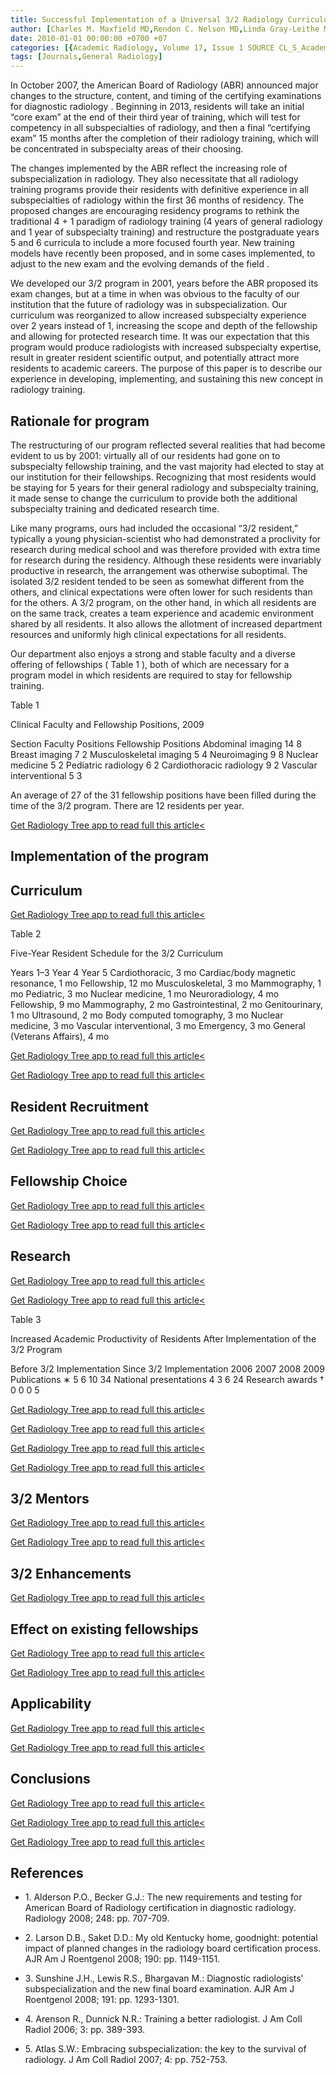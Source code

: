 ```yaml
---
title: Successful Implementation of a Universal 3/2 Radiology Curriculum
author: [Charles M. Maxfield MD,Rendon C. Nelson MD,Linda Gray-Leithe MD,Carl E. Ravin MD]
date: 2010-01-01 00:00:00 +0700 +07
categories: [{Academic Radiology, Volume 17, Issue 1 SOURCE CL_S_AcademicRadiologyVolume17Issue1 1}]
tags: [Journals,General Radiology]
---
```

In October 2007, the American Board of Radiology (ABR) announced major changes to the structure, content, and timing of the certifying examinations for diagnostic radiology . Beginning in 2013, residents will take an initial “core exam” at the end of their third year of training, which will test for competency in all subspecialties of radiology, and then a final “certifying exam” 15 months after the completion of their radiology training, which will be concentrated in subspecialty areas of their choosing.

The changes implemented by the ABR reflect the increasing role of subspecialization in radiology. They also necessitate that all radiology training programs provide their residents with definitive experience in all subspecialties of radiology within the first 36 months of residency. The proposed changes are encouraging residency programs to rethink the traditional 4 + 1 paradigm of radiology training (4 years of general radiology and 1 year of subspecialty training) and restructure the postgraduate years 5 and 6 curricula to include a more focused fourth year. New training models have recently been proposed, and in some cases implemented, to adjust to the new exam and the evolving demands of the field .

We developed our 3/2 program in 2001, years before the ABR proposed its exam changes, but at a time in when was obvious to the faculty of our institution that the future of radiology was in subspecialization. Our curriculum was reorganized to allow increased subspecialty experience over 2 years instead of 1, increasing the scope and depth of the fellowship and allowing for protected research time. It was our expectation that this program would produce radiologists with increased subspecialty expertise, result in greater resident scientific output, and potentially attract more residents to academic careers. The purpose of this paper is to describe our experience in developing, implementing, and sustaining this new concept in radiology training.

## Rationale for program

The restructuring of our program reflected several realities that had become evident to us by 2001: virtually all of our residents had gone on to subspecialty fellowship training, and the vast majority had elected to stay at our institution for their fellowships. Recognizing that most residents would be staying for 5 years for their general radiology and subspecialty training, it made sense to change the curriculum to provide both the additional subspecialty training and dedicated research time.

Like many programs, ours had included the occasional “3/2 resident,” typically a young physician-scientist who had demonstrated a proclivity for research during medical school and was therefore provided with extra time for research during the residency. Although these residents were invariably productive in research, the arrangement was otherwise suboptimal. The isolated 3/2 resident tended to be seen as somewhat different from the others, and clinical expectations were often lower for such residents than for the others. A 3/2 program, on the other hand, in which all residents are on the same track, creates a team experience and academic environment shared by all residents. It also allows the allotment of increased department resources and uniformly high clinical expectations for all residents.

Our department also enjoys a strong and stable faculty and a diverse offering of fellowships (  Table 1 ), both of which are necessary for a program model in which residents are required to stay for fellowship training.

Table 1


Clinical Faculty and Fellowship Positions, 2009


Section Faculty Positions Fellowship Positions Abdominal imaging 14 8 Breast imaging 7 2 Musculoskeletal imaging 5 4 Neuroimaging 9 8 Nuclear medicine 5 2 Pediatric radiology 6 2 Cardiothoracic radiology 9 2 Vascular interventional 5 3

An average of 27 of the 31 fellowship positions have been filled during the time of the 3/2 program. There are 12 residents per year.


[Get Radiology Tree app to read full this article<](https://clinicalpub.com/app)

## Implementation of the program

## Curriculum

[Get Radiology Tree app to read full this article<](https://clinicalpub.com/app)

Table 2


Five-Year Resident Schedule for the 3/2 Curriculum


Years 1–3 Year 4 Year 5 Cardiothoracic, 3 mo Cardiac/body magnetic resonance, 1 mo Fellowship, 12 mo Musculoskeletal, 3 mo Mammography, 1 mo Pediatric, 3 mo Nuclear medicine, 1 mo Neuroradiology, 4 mo Fellowship, 9 mo Mammography, 2 mo Gastrointestinal, 2 mo Genitourinary, 1 mo Ultrasound, 2 mo Body computed tomography, 3 mo Nuclear medicine, 3 mo Vascular interventional, 3 mo Emergency, 3 mo General (Veterans Affairs), 4 mo

[Get Radiology Tree app to read full this article<](https://clinicalpub.com/app)

[Get Radiology Tree app to read full this article<](https://clinicalpub.com/app)

## Resident Recruitment

[Get Radiology Tree app to read full this article<](https://clinicalpub.com/app)

[Get Radiology Tree app to read full this article<](https://clinicalpub.com/app)

## Fellowship Choice

[Get Radiology Tree app to read full this article<](https://clinicalpub.com/app)

[Get Radiology Tree app to read full this article<](https://clinicalpub.com/app)

## Research

[Get Radiology Tree app to read full this article<](https://clinicalpub.com/app)

[Get Radiology Tree app to read full this article<](https://clinicalpub.com/app)

Table 3


Increased Academic Productivity of Residents After Implementation of the 3/2 Program


Before 3/2 Implementation Since 3/2 Implementation 2006 2007 2008 2009 Publications  ∗  5 6 10 34 National presentations 4 3 6 24 Research awards  †  0 0 0 5

[Get Radiology Tree app to read full this article<](https://clinicalpub.com/app)

[Get Radiology Tree app to read full this article<](https://clinicalpub.com/app)

[Get Radiology Tree app to read full this article<](https://clinicalpub.com/app)

[Get Radiology Tree app to read full this article<](https://clinicalpub.com/app)

## 3/2 Mentors

[Get Radiology Tree app to read full this article<](https://clinicalpub.com/app)

[Get Radiology Tree app to read full this article<](https://clinicalpub.com/app)

## 3/2 Enhancements

[Get Radiology Tree app to read full this article<](https://clinicalpub.com/app)

## Effect on existing fellowships

[Get Radiology Tree app to read full this article<](https://clinicalpub.com/app)

[Get Radiology Tree app to read full this article<](https://clinicalpub.com/app)

## Applicability

[Get Radiology Tree app to read full this article<](https://clinicalpub.com/app)

[Get Radiology Tree app to read full this article<](https://clinicalpub.com/app)

## Conclusions

[Get Radiology Tree app to read full this article<](https://clinicalpub.com/app)

[Get Radiology Tree app to read full this article<](https://clinicalpub.com/app)

[Get Radiology Tree app to read full this article<](https://clinicalpub.com/app)

## References

- 1\. Alderson P.O., Becker G.J.: The new requirements and testing for American Board of Radiology certification in diagnostic radiology. Radiology 2008; 248: pp. 707-709.


- 2\. Larson D.B., Saket D.D.: My old Kentucky home, goodnight: potential impact of planned changes in the radiology board certification process. AJR Am J Roentgenol 2008; 190: pp. 1149-1151.


- 3\. Sunshine J.H., Lewis R.S., Bhargavan M.: Diagnostic radiologists' subspecialization and the new final board examination. AJR Am J Roentgenol 2008; 191: pp. 1293-1301.


- 4\. Arenson R., Dunnick N.R.: Training a better radiologist. J Am Coll Radiol 2006; 3: pp. 389-393.


- 5\. Atlas S.W.: Embracing subspecialization: the key to the survival of radiology. J Am Coll Radiol 2007; 4: pp. 752-753.